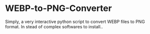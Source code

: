 # WEBP-to-PNG-Converter
Simply, a very interactive python script to convert WEBP files to PNG format. In stead of complex softwares to install..
